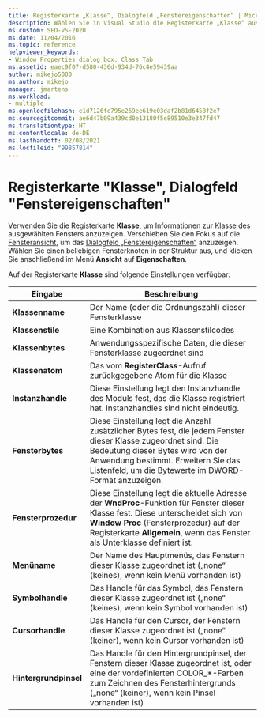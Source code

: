 ```yaml
---
title: Registerkarte „Klasse“, Dialogfeld „Fenstereigenschaften“ | Microsoft-Dokumentation
description: Wählen Sie in Visual Studio die Registerkarte „Klasse“ aus, legen Sie den Fokus auf „Fensteransicht“ fest, wählen Sie einen Fensterknoten aus, und wählen Sie „Ansicht“ > „Eigenschaften“ aus, um das Dialogfeld „Fenstereigenschaften“ anzuzeigen.
ms.custom: SEO-VS-2020
ms.date: 11/04/2016
ms.topic: reference
helpviewer_keywords:
- Window Properties dialog box, Class Tab
ms.assetid: eaec9f07-d580-436d-934d-76c4e59439aa
author: mikejo5000
ms.author: mikejo
manager: jmartens
ms.workload:
- multiple
ms.openlocfilehash: e1d7126fe795e269ee619e03daf2b81d6458f2e7
ms.sourcegitcommit: ae6d47b09a439cd0e13180f5e89510e3e347fd47
ms.translationtype: HT
ms.contentlocale: de-DE
ms.lasthandoff: 02/08/2021
ms.locfileid: "99857814"
---
```

# <a name="class-tab-window-properties-dialog-box"></a>Registerkarte "Klasse", Dialogfeld "Fenstereigenschaften"
Verwenden Sie die Registerkarte **Klasse**, um Informationen zur Klasse des ausgewählten Fensters anzuzeigen. Verschieben Sie den Fokus auf die [Fensteransicht](../debugger/windows-view.md), um das [Dialogfeld „Fenstereigenschaften“](../debugger/window-properties-dialog-box.md) anzuzeigen. Wählen Sie einen beliebigen Fensterknoten in der Struktur aus, und klicken Sie anschließend im Menü **Ansicht** auf **Eigenschaften**.

 Auf der Registerkarte **Klasse** sind folgende Einstellungen verfügbar:

|Eingabe|Beschreibung|
|-----------|-----------------|
|**Klassenname**|Der Name (oder die Ordnungszahl) dieser Fensterklasse|
|**Klassenstile**|Eine Kombination aus Klassenstilcodes|
|**Klassenbytes**|Anwendungsspezifische Daten, die dieser Fensterklasse zugeordnet sind|
|**Klassenatom**|Das vom **RegisterClass**-Aufruf zurückgegebene Atom für die Klasse|
|**Instanzhandle**|Diese Einstellung legt den Instanzhandle des Moduls fest, das die Klasse registriert hat. Instanzhandles sind nicht eindeutig.|
|**Fensterbytes**|Diese Einstellung legt die Anzahl zusätzlicher Bytes fest, die jedem Fenster dieser Klasse zugeordnet sind. Die Bedeutung dieser Bytes wird von der Anwendung bestimmt. Erweitern Sie das Listenfeld, um die Bytewerte im DWORD-Format anzuzeigen.|
|**Fensterprozedur**|Diese Einstellung legt die aktuelle Adresse der **WndProc**-Funktion für Fenster dieser Klasse fest. Diese unterscheidet sich von **Window Proc** (Fensterprozedur) auf der Registerkarte **Allgemein**, wenn das Fenster als Unterklasse definiert ist.|
|**Menüname**|Der Name des Hauptmenüs, das Fenstern dieser Klasse zugeordnet ist („none“ (keines), wenn kein Menü vorhanden ist)|
|**Symbolhandle**|Das Handle für das Symbol, das Fenstern dieser Klasse zugeordnet ist („none“ (keines), wenn kein Symbol vorhanden ist)|
|**Cursorhandle**|Das Handle für den Cursor, der Fenstern dieser Klasse zugeordnet ist („none“ (keiner), wenn kein Cursor vorhanden ist)|
|**Hintergrundpinsel**|Das Handle für den Hintergrundpinsel, der Fenstern dieser Klasse zugeordnet ist, oder eine der vordefinierten COLOR_*-Farben zum Zeichnen des Fensterhintergrunds („none“ (keiner), wenn kein Pinsel vorhanden ist)|